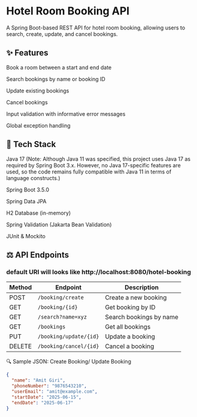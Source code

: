 # Hotel Room Booking API

A Spring Boot-based REST API for hotel room booking, allowing users to search, create, update, and cancel bookings.


## ✨ Features

Book a room between a start and end date

Search bookings by name or booking ID

Update existing bookings

Cancel bookings

Input validation with informative error messages

Global exception handling


## 📁 Tech Stack
 
Java 17 (Note: Although Java 11 was specified, this project uses Java 17 as required by Spring Boot 3.x. However, no Java 17-specific features are used, so the code remains fully compatible with Java 11 in terms of language constructs.)

Spring Boot 3.5.0

Spring Data JPA

H2 Database (in-memory)

Spring Validation (Jakarta Bean Validation)

JUnit & Mockito


## ⚖️ API Endpoints
### default URI will looks like http://localhost:8080/hotel-booking

| Method | Endpoint                | Description             |
|--------|-------------------------|-------------------------|
| POST   | `/booking/create`       | Create a new booking    |
| GET    | `/booking/{id}`         | Get booking by ID       |
| GET    | `/search?name=xyz`      | Search bookings by name |
| GET    | `/bookings`             | Get all bookings        |
| PUT    | `/booking/update/{id}`  | Update a booking        |
| DELETE | `/booking/cancel/{id}`  | Cancel a booking        |


🔍 Sample JSON: Create Booking/ Update Booking
```json
{
  "name": "Amit Giri",
  "phoneNumber": "9876543210",
  "userEmail": "amit@example.com",
  "startDate": "2025-06-15",
  "endDate": "2025-06-17"
}

